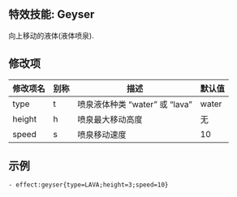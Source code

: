 特效技能: Geyser
--------------------------

向上移动的液体(液体喷泉).

修改项
----------

| 修改项名 | 别称    | 描述                                                                                                    | 默认值 |
|-----------|------------|----------------------------------------------------------------------------------------------------------------|---------------|
| type      | t      | 喷泉液体种类 “water” 或 “lava”      | water         |
| height    | h      | 喷泉最大移动高度                       | 无          |
| speed     | s      | 喷泉移动速度     | 10            |

示例
--------

```
- effect:geyser{type=LAVA;height=3;speed=10}
```